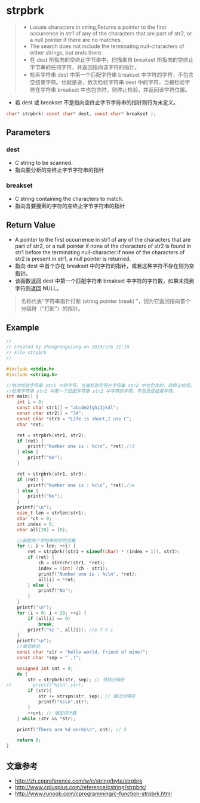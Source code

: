 # strpbrk
> - Locate characters in string,Returns a pointer to the first occurrence in str1 of any of the characters that are part of str2, or a null pointer if there are no matches.
> - The search does not include the terminating null-characters of either strings, but ends there.
> - 在 dest 所指向的空终止字节串中，扫描来自 breakset 所指向的空终止字节串的任何字符，并返回指向该字符的指针。
> - 检索字符串 dest 中第一个匹配字符串 breakset 中字符的字符，不包含空结束字符。也就是说，依次检验字符串 dest 中的字符，当被检验字符在字符串 breakset 中也包含时，则停止检验，并返回该字符位置。

- 若 dest 或 breakset 不是指向空终止字节字符串的指针则行为未定义。

```c
char* strpbrk( const char* dest, const char* breakset );
```

## Parameters
### dest
- C string to be scanned.
- 指向要分析的空终止字节字符串的指针

### breakset
- C string containing the characters to match.
- 指向含要搜索的字符的空终止字节字符串的指针

## Return Value
- A pointer to the first occurrence in str1 of any of the characters that are part of str2, or a null pointer if none of the characters of str2 is found in str1 before the terminating null-character.If none of the characters of str2 is present in str1, a null pointer is returned.
- 指向 dest 中首个亦在 breakset 中的字符的指针，或若这种字符不存在则为空指针。
- 该函数返回 dest 中第一个匹配字符串 breakset 中字符的字符数，如果未找到字符则返回 NULL。

> 名称代表“字符串指针打断 (string pointer break) ”，因为它返回指向首个分隔符（“打断”）的指针。

## Example
```c
//
// Created by zhangrongxiang on 2018/2/6 11:18
// File strpbrk
//

#include <stdio.h>
#include <string.h>

//依次检验字符串 str1 中的字符，当被检验字符在字符串 str2 中也包含时，则停止检验，并返回该字符位置。
//检索字符串 str1 中第一个匹配字符串 str2 中字符的字符，不包含空结束字符。
int main() {
    int i = 0;
    const char str1[] = "abcde2fghi3jk4l";
    const char str2[] = "34";
    const char *str3 = "Life is short,I use C";
    char *ret;

    ret = strpbrk(str1, str2);
    if (ret) {
        printf("Number one is : %c\n", *ret);//3
    } else {
        printf("No");
    }

    ret = strpbrk(str1, str3);
    if (ret) {
        printf("Number one is : %c\n", *ret);//e
    } else {
        printf("No");
    }
    printf("\n");
    size_t len = strlen(str1);
    char *ch = 0;
    int index = 0;
    char all[20] = {0};

    //获取两个字符串的字符交集
    for (; i < len; ++i) {
        ret = strpbrk((str1 + sizeof(char) * (index + 1)), str3);
        if (ret) {
            ch = strrchr(str1, *ret);
            index = (int) (ch - str1);
            printf("Number one is : %c\n", *ret);
            all[i] = *ret;
        } else {
            printf("No");
        }
    }
    printf("\n");
    for (i = 0; i < 20; ++i) {
        if (all[i] == 0)
            break;
        printf("%c ", all[i]); //e f h i
    }
    printf("\n");
    //单词统计
    const char *str = "hello world, friend of mine!";
    const char *sep = " ,!";

    unsigned int cnt = 0;
    do {
        str = strpbrk(str, sep); // 寻找分隔符
//        printf("%s\n",str);
        if (str){
            str += strspn(str, sep); // 跳过分隔符
            printf("%s\n",str);
        }
        ++cnt; // 增加词计数
    } while (str && *str);

    printf("There are %d words\n", cnt); // 5

    return 0;
}
```
## 文章参考
- <http://zh.cppreference.com/w/c/string/byte/strpbrk>
- <http://www.cplusplus.com/reference/cstring/strpbrk/>
- <http://www.runoob.com/cprogramming/c-function-strpbrk.html>